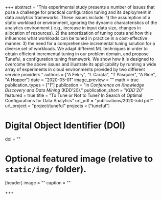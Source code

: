 +++
abstract = "This experimental study presents a number of issues that pose a challenge for practical configuration tuning and its deployment in data analytics frameworks. These issues include: 1) the assumption of a static workload or environment, ignoring the dynamic characteristics of the analytics environment ( e.g., increase in input data size, changes in allocation of resources). 2) the amortization of tuning costs and how this influences what workloads can be tuned in practice in a cost-effective manner. 3) the need for a comprehensive incremental tuning solution for a diverse set of workloads. We adapt different ML techniques in order to obtain efficient incremental tuning in our problem domain, and propose Tuneful, a configuration tuning framework. We show how it is designed to overcome the above issues and illustrate its applicability by running a wide array of experiments in cloud environments provided by two different service providers."
authors = ["A Fekry", "L Carata", "T Pasquier", "A Rice", "A Hopper"]
date = "2020-05-01"
image_preview = ""
math = true
publication_types = ["1"]
publication = "In *Conference on Knowledge Discovery and Data Mining* (KDD'20)."
publication_short = "*KDD'20*"
featured = true
title = "To Tune or Not to Tune? In Search of Optimal Configurations for Data Analytics"
url_pdf = "publications/2020-kdd.pdf"
url_project = "project/tuneful"
projects = ["tuneful"]

# Digital Object Identifier (DOI)
doi = ""

# Optional featured image (relative to `static/img/` folder).
[header]
image = ""
caption = ""

+++
